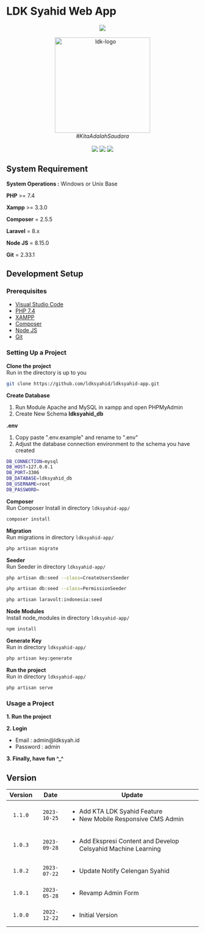 # LDK Syahid Web App
<div align="center" style='text-align : center;'>
  <div class="row">
  <img src="https://laravel.com/img/logomark.min.svg" width="100px">
  </div>
  <br>
  <img src="public/Images/Logos/logoldksyahid.png" alt="ldk-logo" width="250px"/>
  <br>
  <i>#KitaAdalahSaudara</i>
  <br>
</div>

<br>
<div align="center">
<img src="https://img.shields.io/badge/version-v1.1.0-blue" />
<img src="https://img.shields.io/badge/license-LDK Syahid-green" />
<img src="https://img.shields.io/badge/contributors-11-brightgreen" />
</div>

## System Requirement
**System Operations :** Windows or Unix Base

**PHP** >= 7.4

**Xampp** >= 3.3.0

**Composer** = 2.5.5

**Laravel** = 8.x

**Node JS** = 8.15.0

**Git** = 2.33.1

## Development Setup

### Prerequisites
<ul>
    <li><a href="https://code.visualstudio.com/download" target="_blank" rel="noopener noreferrer">Visual Studio Code</a></li>
    <li><a href="https://windows.php.net/download#php-7.4" target="_blank" rel="noopener noreferrer">PHP 7.4</a></li>
    <li><a href="https://www.apachefriends.org/download.html" target="_blank" rel="noopener noreferrer">XAMPP</a></li>
    <li><a href="https://getcomposer.org/download/" target="_blank" rel="noopener noreferrer">Composer</a></li>
    <li><a href="https://nodejs.org/en/download" target="_blank" rel="noopener noreferrer">Node JS</a></li>
    <li><a href="https://git-scm.com/downloads" target="_blank" rel="noopener noreferrer">Git</a></li>
</ul>

### Setting Up a Project
<b>Clone the project</b>
<br>
Run in the directory is up to you
<br>
```bash
git clone https://github.com/ldksyahid/ldksyahid-app.git
```

<b>Create Database</b> 
<br>
<ol>
    <li>Run Module Apache and MySQL in xampp and open PHPMyAdmin</li>
    <li>Create New Schema <b>ldksyahid_db</b></li>
</ol>

<b>.env</b> 
<br>
<ol>
    <li>Copy paste ".env.example" and rename to ".env"</li>
    <li>Adjust the database connection environment to the schema you have created</li>
</ol>

```bash
DB_CONNECTION=mysql
DB_HOST=127.0.0.1
DB_PORT=3306
DB_DATABASE=ldksyahid_db
DB_USERNAME=root
DB_PASSWORD=
```

<b>Composer</b>
<br>
Run Composer Install in directory `ldksyahid-app/`
```bash
composer install
```

<b>Migration</b>
<br>
Run migrations in directory `ldksyahid-app/`
```bash
php artisan migrate
```

<b>Seeder</b>
<br>
Run Seeder in directory `ldksyahid-app/`
```bash
php artisan db:seed --class=CreateUsersSeeder
```
```bash
php artisan db:seed --class=PermissionSeeder
```
```bash
php artisan laravolt:indonesia:seed
```

<b>Node Modules</b>
<br>
Install node_modules in directory `ldksyahid-app/`
```bash
npm install
```

<b>Generate Key</b> 
<br>
Run in directory `ldksyahid-app/`
<br>
```bash
php artisan key:generate
```

<b>Run the project</b>
<br>
Run in directory `ldksyahid-app/`
```bash
php artisan serve
```

### Usage a Project
<b>1. Run the project</b> 
<br>

<b>2. Login</b> 
<br>
<ul>
    <li>Email : admin@ldksyah.id</li>
    <li>Password : admin</li>
</ul>

<b>3. Finally, have fun ^_^</b> 
<br>

## Version
| Version | Date         | Update |
| :---:   |     :---:    |  ---   |
| `1.1.0`| `2023-10-25` | <ul><li>Add KTA LDK Syahid Feature</li><li>New Mobile Responsive CMS Admin</li></ul> |
| `1.0.3`| `2023-09-28` | <ul><li>Add Ekspresi Content and Develop Celsyahid Machine Learning</li></ul> |
| `1.0.2`| `2023-07-22` | <ul><li>Update Notify Celengan Syahid</li></ul> |
| `1.0.1`| `2023-05-28` | <ul><li>Revamp Admin Form</li></ul> |
| `1.0.0`| `2022-12-22` | <ul><li>Initial Version</li></ul> |
